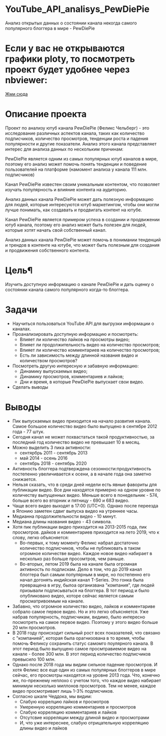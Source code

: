 # YouTube_API_analisys_PewDiePie
Анализ открытых данных о состоянии канала некогда самого популярного блоггера в мире - PewDiePie 

# Если у вас не открываются графики ploty, то посмотреть проект будет удобнее через nbviewer: 
[Жми сюда](https://nbviewer.org/github/Igaime/YouTube_API_analisys_PewDiePie/blob/main/youtube_project.ipynb)

# Описание проекта
Проект по анализу ютуб канала PewDiePie (Феликс Чельберг) - это исследование различных аспектов канала, таких как количество подписчиков, количество просмотров, тенденции роста и падения популярности и другие показатели. Анализ этого канала представляет интерес для анализа данных по нескольким причинам:

PewDiePie является одним из самых популярных ютуб каналов в мире, поэтому его анализ может помочь понять тенденции и поведение пользователей на платформе (намомент анализа у канала 111 млн. подписчиков)

Канал PewDiePie известен своим уникальным контентом, что позволяет изучать популярность и влияние контента на аудиторию.

Анализ данных канала PewDiePie может дать полезную информацию для людей, которые интересуются ютуб маркетингом, чтобы они могли лучше понимать, как создавать и продвигать контент на ютубе.

Канал PewDiePie является примером успеха в создании и продвижении ютуб канала, поэтому его анализ может быть полезен для людей, которые хотят начать свой собственный канал.

Анализ данных канала PewDiePie может помочь в понимании тенденций и трендов в контенте на ютубе, что может быть полезным для создания и продвижения собственного контента.

# Цель¶

Изучить доступную информацию о канале PewDiePie и дать оценку о состоянии канала самого популярного когда-то блоггера.

# Задачи

- Научиться пользоваться YouTube API для выгрузки информации о каналах.
- Проанализировать доступную информацию и посмотреть:
    - Влияет ли количество лайков на просмотры видео;
    - Влияет ли продолжительность видео на количество просмотров;
    - Влияет ли количество комментариев на количество просмотров;
    - Есть ли зависимость между длинной названия видео и количеством просмотров?
- Посмотреть другую интересную и забавную информацию:
    - Динамику выпускаемых видео;
    - Динамику просмотров, комментариев и лайков;
    - Дни и время, в которые PewDiePie выпускает свои видео.
- Сделать выводы

# Выводы

- Пик выпускаемых видео приходится на начало развития канала. Самое большое количество видео было выпущено в сентябре 2012 года - 77 штук.
- Сегодня канал не может похвастаться такой продуктивностью, за последний год количество видео не превышает 10 в месяц.
- Можно выделить 3 пика активности:
    - сентярбрь 2011 - сентябрь 2013
    - май 2014 - осень 2016
    - сентябрь 2018 - сентябрь 2020
- Активность блоггера подтверждена сезонности:продуктивность постепенно увеличивается к осени, а в начале года она заметно снижается.
- Нельзя сказать, что в среди дней недели есть явные фавориты для публикации видео. Все дни находятся примерно на одном уровне по количеству выпущенных видео. Меньше всего в понедельник - 574, больше всего во вторник и пятницу - 690 и 683 видео.
- Чаще всего видео выходят в 17:00 (UTC+0). Однако после переезда в Японию заметен сдвиг выпуска видео на утреннее часы.
- Медианна продолжительности видео - 10 минут.
- Медиана длины названия видео - 43 символа.
- Хотя пик публикации видео приходится на 2013-2015 года, пик просмотров. дайков и комментариев приходится на лето 2019, что к слову, легко объясняется:
    - Во-первых, к тому моменту Феликс набрал достаточно количество подписчиков, чтобы не публиковать в таком огромное количестве видео. Каждое новое видео набирает в несколько раз больше просомтров, чем раньше.
    - Во-вторых, летом 2019 была на канале была огромная активность по подпискам. Дело в том, что до 2019 канал блоггера был самым популярным в мире, но постепенно его начал догонять индийская канал T-Series. Это гонка была превращена в игру, былоа организвана "компания", где людей призывали подписываться на блоггера. В тот период и было опубликовано видео, которе сейчас является самым просматривоемым на канале.
- Забавно, что огромное количество видео, лайков и комментариве собрало самое первое видео. Но и это легко объясняется. Уже набрав популярность, подписчикам, видимо, было интересно посмотреть на самое первое видео. Поэтому у этого видео больше 20 млн просмотров. 
- В 2018 году происходит сильный рост всех показателей, что связано с "компанией", которая была орагнизована в то время, чтобы помочь Феликсу сохранить статус самомго поулярного канала. В этот период было выпущено самое просмтравиемое видео на канале - более 300 млн. В этот период количество подписчиков превысило 100 млн.
- Однако после 2018 года мы видим сильное падение просмотров. И хотя Феликс все еще один из самых популярных блоггеров в мире сейчас, его просмотры находятся на уровне 2013 года. Что, конечно же, по-прежнему неплохо с учетом того, что каждое видео набирает минимум несколько миллонов просмотров. Тем не менее, каждое видео просмотривает лишь 1-3% подписчиков.
- Согласно шкале Чеддока, мы видим:
    - Слабую коррелцию лайков и просмотров
    - Умеренную корреляцию комментариев и просмотров
    - Слабую корреляцию комментариев и лайков
    - Отсутсвие корреляции между длиной видео и просмотрами
    - И, что уже интереснее, слабую отрицательную корреляцию длины видео и лайков


